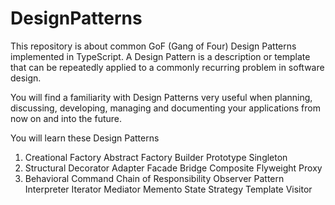 # DesignPatterns
This repository is about common GoF (Gang of Four) Design Patterns implemented in TypeScript.
A Design Pattern is a description or template that can be repeatedly applied to a commonly recurring problem in software design.

You will find a familiarity with Design Patterns very useful when planning, discussing, developing, managing and documenting your applications from now on and into the future.

You will learn these Design Patterns

1. Creational
Factory
Abstract Factory
Builder
Prototype
Singleton
2. Structural
Decorator
Adapter
Facade
Bridge
Composite
Flyweight
Proxy
3. Behavioral
Command
Chain of Responsibility
Observer Pattern
Interpreter
Iterator
Mediator
Memento
State
Strategy
Template
Visitor

